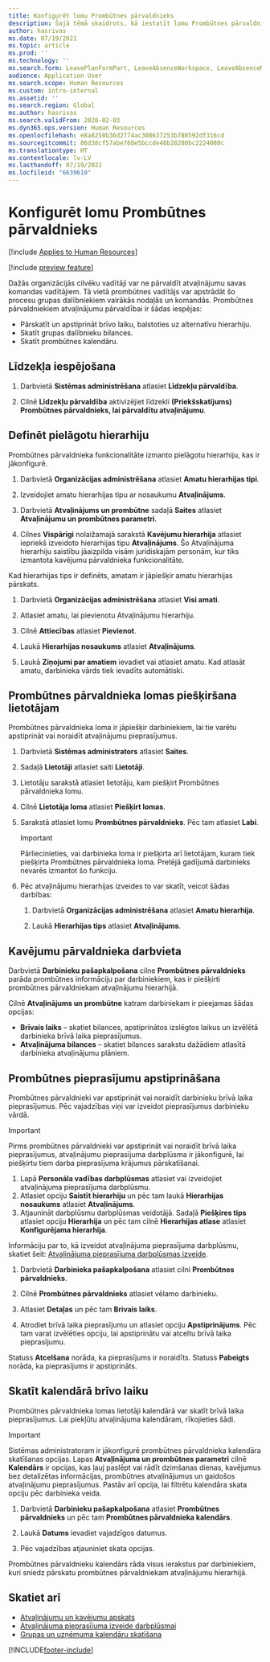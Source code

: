 ```yaml
---
title: Konfigurēt lomu Prombūtnes pārvaldnieks
description: Šajā tēmā skaidrots, kā iestatīt lomu Prombūtnes pārvaldnieks darbinieku atvaļinājuma pārvaldībai.
author: hasrivas
ms.date: 07/19/2021
ms.topic: article
ms.prod: ''
ms.technology: ''
ms.search.form: LeavePlanFormPart, LeaveAbsenceWorkspace, LeaveAbsenceManager
audience: Application User
ms.search.scope: Human Resources
ms.custom: intro-internal
ms.assetid: ''
ms.search.region: Global
ms.author: hasrivas
ms.search.validFrom: 2020-02-03
ms.dyn365.ops.version: Human Resources
ms.openlocfilehash: e8a8250b36d2774ac308637253b780592df316cd
ms.sourcegitcommit: 86d38cf57abe768e5bccde48b28280bc2224080c
ms.translationtype: HT
ms.contentlocale: lv-LV
ms.lasthandoff: 07/19/2021
ms.locfileid: "6639610"
---
```

# <a name="configure-the-absence-manager-role"></a>Konfigurēt lomu Prombūtnes pārvaldnieks

[!include [Applies to Human Resources](../includes/applies-to-hr.md)]

[!include [preview feature](./includes/preview-feature.md)]

Dažās organizācijās cilvēku vadītāji var ne pārvaldīt atvaļinājumu savas komandas vadītājiem. Tā vietā prombūtnes vadītājs var apstrādāt šo procesu grupas dalībniekiem vairākās nodaļās un komandās. Prombūtnes pārvaldniekiem atvaļinājumu pārvaldībai ir šādas iespējas:

- Pārskatīt un apstiprināt brīvo laiku, balstoties uz alternatīvu hierarhiju.
- Skatīt grupas dalībnieku bilances.
- Skatīt prombūtnes kalendāru.

## <a name="turn-on-the-feature"></a>Līdzekļa iespējošana

1. Darbvietā **Sistēmas administrēšana** atlasiet **Līdzekļu pārvaldība**.

2. Cilnē **Līdzekļu pārvaldība** aktivizējiet līdzekli **(Priekšskatījums) Prombūtnes pārvaldnieks, lai pārvaldītu atvaļinājumu**.

## <a name="define-a-custom-hierarchy"></a>Definēt pielāgotu hierarhiju

Prombūtnes pārvaldnieka funkcionalitāte izmanto pielāgotu hierarhiju, kas ir jākonfigurē.

1. Darbvietā **Organizācijas administrēšana** atlasiet **Amatu hierarhijas tipi**.

2. Izveidojiet amatu hierarhijas tipu ar nosaukumu **Atvaļinājums**.

3. Darbvietā **Atvaļinājums un prombūtne** sadaļā **Saites** atlasiet **Atvaļinājumu un prombūtnes parametri**.

4. Cilnes **Vispārīgi** nolaižamajā sarakstā **Kavējumu hierarhija** atlasiet iepriekš izveidoto hierarhijas tipu **Atvaļinājums**. Šo Atvaļinājuma hierarhiju saistību jāaizpilda visām juridiskajām personām, kur tiks izmantota kavējumu pārvaldnieka funkcionalitāte.

Kad hierarhijas tips ir definēts, amatam ir jāpiešķir amatu hierarhijas pārskats.

1. Darbvietā **Organizācijas administrēšana** atlasiet **Visi amati**.

2. Atlasiet amatu, lai pievienotu Atvaļinājumu hierarhiju.

3. Cilnē **Attiecības** atlasiet **Pievienot**.

4. Laukā **Hierarhijas nosaukums** atlasiet **Atvaļinājums**.

5. Laukā **Ziņojumi par amatiem** ievadiet vai atlasiet amatu. Kad atlasāt amatu, darbinieka vārds tiek ievadīts automātiski.

## <a name="assign-the-absence-manager-role-to-a-user"></a>Prombūtnes pārvaldnieka lomas piešķiršana lietotājam

Prombūtnes pārvaldnieka loma ir jāpiešķir darbiniekiem, lai tie varētu apstiprināt vai noraidīt atvaļinājumu pieprasījumus.

1. Darbvietā **Sistēmas administrators** atlasiet **Saites**.

2. Sadaļā **Lietotāji** atlasiet saiti **Lietotāji**.

3. Lietotāju sarakstā atlasiet lietotāju, kam piešķirt Prombūtnes pārvaldnieka lomu.

4. Cilnē **Lietotāja loma** atlasiet **Piešķirt lomas**.

5. Sarakstā atlasiet lomu **Prombūtnes pārvaldnieks**. Pēc tam atlasiet **Labi**.

    > [!IMPORTANT]
    > Pārliecinieties, vai darbinieka loma ir piešķirta arī lietotājam, kuram tiek piešķirta Prombūtnes pārvaldnieka loma. Pretējā gadījumā darbinieks nevarēs izmantot šo funkciju.

6. Pēc atvaļinājumu hierarhijas izveides to var skatīt, veicot šādas darbības:

    1. Darbvietā **Organizācijas administrēšana** atlasiet **Amatu hierarhija**.
    
    2. Laukā **Hierarhijas tips** atlasiet **Atvaļinājums**.

## <a name="absence-manager-workspace"></a>Kavējumu pārvaldnieka darbvieta

Darbvietā **Darbinieku pašapkalpošana** cilne **Prombūtnes pārvaldnieks** parāda prombūtnes informāciju par darbiniekiem, kas ir piešķirti prombūtnes pārvaldniekam atvaļinājumu hierarhijā.

Cilnē **Atvaļinājums un prombūtne** katram darbiniekam ir pieejamas šādas opcijas:

- **Brīvais laiks** – skatiet bilances, apstiprinātos izslēgtos laikus un izvēlētā darbinieka brīvā laika pieprasījumus.
- **Atvaļinājuma bilances** – skatiet bilances sarakstu dažādiem atlasītā darbinieka atvaļinājumu plāniem.

## <a name="approve-time-off-requests"></a>Prombūtnes pieprasījumu apstiprināšana

Prombūtnes pārvaldnieki var apstiprināt vai noraidīt darbinieku brīvā laika pieprasījumus. Pēc vajadzības viņi var izveidot pieprasījumus darbinieku vārdā.

> [!IMPORTANT]
> Pirms prombūtnes pārvaldnieki var apstiprināt vai noraidīt brīvā laika pieprasījumus, atvaļinājumu pieprasījuma darbplūsma ir jākonfigurē, lai piešķirtu tiem darba pieprasījuma krājumus pārskatīšanai.
>
> 1. Lapā **Personāla vadības darbplūsmas** atlasiet vai izveidojiet atvaļinājuma pieprasījuma darbplūsmu.
> 2. Atlasiet opciju **Saistīt hierarhiju** un pēc tam laukā **Hierarhijas nosaukums** atlasiet **Atvaļinājums**.
> 3. Atjaunināt darbplūsmu darbplūsmas veidotājā. Sadaļā **Piešķires tips** atlasiet opciju **Hierarhija** un pēc tam cilnē **Hierarhijas atlase** atlasiet **Konfigurējama hierarhija**.
>
> Informāciju par to, kā izveidot atvaļinājuma pieprasījuma darbplūsmu, skatiet šeit: [Atvaļinājuma pieprasījuma darbplūsmas izveide](hr-leave-and-absence-workflow.md).

1. Darbvietā **Darbinieka pašapkalpošana** atlasiet cilni **Prombūtnes pārvaldnieks**.

2. Cilnē **Prombūtnes pārvaldnieks** atlasiet vēlamo darbinieku.

3. Atlasiet **Detaļas** un pēc tam **Brivais laiks**.

4. Atrodiet brīvā laika pieprasījumu un atlasiet opciju **Apstiprinājums**. Pēc tam varat izvēlēties opciju, lai apstiprinātu vai atceltu brīvā laika pieprasījumu.

Statuss **Atcelšana** norāda, ka pieprasījums ir noraidīts. Statuss **Pabeigts** norāda, ka pieprasījums ir apstiprināts.

## <a name="view-time-off-in-the-calendar"></a>Skatīt kalendārā brīvo laiku

Prombūtnes pārvaldnieka lomas lietotāji kalendārā var skatīt brīvā laika pieprasījumus. Lai piekļūtu atvaļinājuma kalendāram, rīkojieties šādi.

> [!IMPORTANT]
> Sistēmas administratoram ir jākonfigurē prombūtnes pārvaldnieka kalendāra skatīšanas opcijas. Lapas **Atvaļinājuma un prombūtnes parametri** cilnē **Kalendārs** ir opcijas, kas ļauj paslēpt vai rādīt dzimšanas dienas, kavējumus bez detalizētas informācijas, prombūtnes atvaļinājumus un gaidošos atvaļinājumu pieprasījumus. Pastāv arī opcija, lai filtrētu kalendāra skata opciju pēc darbinieka veida.

1. Darbvietā **Darbinieku pašapkalpošana** atlasiet **Prombūtnes pārvaldnieks** un pēc tam **Prombūtnes pārvaldnieka kalendārs**.

2. Laukā **Datums** ievadiet vajadzīgos datumus.

3. Pēc vajadzības atjauniniet skata opcijas.

Prombūtnes pārvaldnieku kalendārs rāda visus ierakstus par darbiniekiem, kuri sniedz pārskatu prombūtnes pārvaldniekam atvaļinājumu hierarhijā.

## <a name="see-also"></a>Skatiet arī

- [Atvaļinājumu un kavējumu apskats](hr-leave-and-absence-overview.md)
- [Atvaļinājuma pieprasījuma izveide darbplūsmai](hr-leave-and-absence-workflow.md)
- [Grupas un uzņēmuma kalendāru skatīšana](hr-employee-self-service-calendar.md)

[!INCLUDE[footer-include](../includes/footer-banner.md)]
